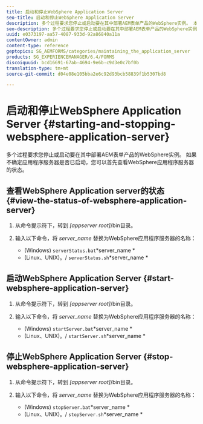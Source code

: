 ```yaml
---
title: 启动和停止WebSphere Application Server
seo-title: 启动和停止WebSphere Application Server
description: 多个过程要求您停止或启动要在其中部署AEM表单产品的WebSphere实例。 本文档介绍如何启动和停止WebSphere应用程序服务器。
seo-description: 多个过程要求您停止或启动要在其中部署AEM表单产品的WebSphere实例。 本文档介绍如何启动和停止WebSphere应用程序服务器。
uuid: e0373197-aa57-4087-933d-92a86840a11a
contentOwner: admin
content-type: reference
geptopics: SG_AEMFORMS/categories/maintaining_the_application_server
products: SG_EXPERIENCEMANAGER/6.4/FORMS
discoiquuid: bcd16691-67ab-4694-9e6b-c9d3e0c7bf0b
translation-type: tm+mt
source-git-commit: d04e08e105bba2e6c92d93bcb58839f1b5307bd8

---
```



# 启动和停止WebSphere Application Server {#starting-and-stopping-websphere-application-server}

多个过程要求您停止或启动要在其中部署AEM表单产品的WebSphere实例。 如果不确定应用程序服务器是否已启动，您可以首先查看WebSphere应用程序服务器的状态。

## 查看WebSphere Application server的状态 {#view-the-status-of-websphere-application-server}

1. 从命令提示符下，转到 *[appserver root]*/bin目录。
1. 输入以下命令，将 *server_name* 替换为WebSphere应用程序服务器的名称：

   * (Windows) `serverStatus.bat`*server_name *
   * (Linux、UNIX)。/ `serverStatus.sh`*server_name *

## 启动WebSphere Application Server {#start-websphere-application-server}

1. 从命令提示符下，转到 *[appserver root]*/bin目录。
1. 输入以下命令，将 *server_name* 替换为WebSphere应用程序服务器的名称：

   * (Windows) `startServer.bat`*server_name *
   * (Linux、UNIX)。/ `startServer.sh`*server_name *

## 停止WebSphere Application Server {#stop-websphere-application-server}

1. 从命令提示符下，转到 *[appserver root]*/bin目录。
1. 输入以下命令，将 *server_name* 替换为WebSphere应用程序服务器的名称：

   * (Windows) `stopServer.bat`*server_name *
   * (Linux、UNIX)。/ `stopServer.sh`*server_name *

